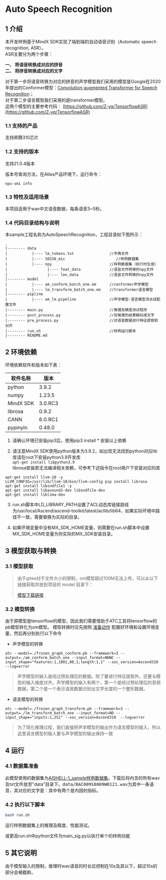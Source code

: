 # Auto Speech Recognition

## 1 介绍
  本开发样例基于MindX SDK实现了端到端的自动语音识别（Automatic speech recognition, ASR）。<br/>
  ASR主要分为两个步骤：<br/>

  **一、 将语音转换成对应的拼音** <br/>
  **二、 将拼音转换成对应的文字** <br/>

  对于第一步将语音转换为对应的拼音的声学模型我们采用的模型是Google在2020年提出的Conformer模型：[Convolution-augmented Transformer for Speech Recognition](https://arxiv.org/abs/2005.08100)；<br/>
  对于第二步语言模型我们采用的是transformer模型。<br/>
  这两个模型的主要参考代码： [https://github.com/Z-yq/TensorflowASR](https://github.com/Z-yq/TensorflowASR)

### 1.1 支持的产品

支持昇腾310芯片

### 1.2 支持的版本

支持21.0.4版本

版本号查询方法，在Atlas产品环境下，运行命令：

```
npu-smi info
```
### 1.3 特性及适用场景

本项目适用于wav中文语音数据，每条语音3~5秒。

### 1.4 代码目录结构与说明

本sample工程名称为AutoSpeechRecognition，工程目录如下图所示：
```
.
|-------- data
|           |---- lm_tokens.txt                //字典文件
|           |---- S0150_mic                       //样例数据集
|           |---- npy                          //样例数据集（执行时生成）
|                  |---- feat_data             //语音文件转换的npy文件
|                  |---- len_data              //语音文件转换的npy文件
|-------- model
|           |---- am_conform_batch_one.om      //conformer声学模型
|           |---- lm_transform_batch_one.om    //transformer语言模型
|-------- pipline
|           |---- am_lm.pipeline               //声学模型-语言模型流水线配置文件
|-------- main.py                              //推理及精度测试程序
|-------- post_process.py                      //将推理的结果解码成文字
|-------- pre_process.py                       //对语音数据进行特征提取和对齐
|-------- run.sh                               //样例运行脚本
|-------- README.md
```

## 2 环境依赖

环境依赖软件和版本如下表：

|软件名称    | 版本     |
|-----------|----------|
| python    | 3.9.2    |
| numpy     | 1.23.5   |
| MindX SDK | 3.0.RC3  |
| librosa   | 0.9.2    |
| CANN      | 6.0.RC1  |
| pypinyin  | 0.48.0   |

1. 请确认环境已安装pip3后，使用pip3 install * 安装以上依赖

2. 请注意MindX SDK使用python版本为3.9.2，如出现无法找到python对应lib库请在root下安装python3.9开发库  
`apt-get install libpython3.9`  
librosa安装若无法编译相关依赖，可参考下述指令在root用户下安装对应的库
```shell
apt-get install llvm-10 -y
LLVM_CONFIG=/usr/lib/llvm-10/bin/llvm-config pip install librosa
apt-get install libsndfile1 -y
apt-get install libasound2-dev libsndfile-dev
apt-get install liblzma-dev
```
3. run.sh脚本中LD_LIBRARY_PATH设置了ACL动态库链接路径为/usr/local/Ascend/ascend-toolkit/latest/acllib/lib64，如果实际环境中路径不一致，需要替换为实际的目录。

4. 如果环境变量中没有MX_SDK_HOME变量，则需要在run.sh脚本中设置MX_SDK_HOME变量为你实际的MX_SDK安装目录。

## 3 模型获取与转换

### 3.1 模型获取

> 由于gitee对于文件大小的限制，om模型超过100M无法上传，可以从以下链接获取并放到项目的 model 目录下：<br/>
>
> [模型下载链接](https://mindx.sdk.obs.cn-north-4.myhuaweicloud.com/mindxsdk-referenceapps%20/contrib/ASR%26KWR/AutoSpeechRecognition/model.zip)

### 3.2 模型转换
由于原模型是tensorflow的模型，因此我们需要借助于ATC工具将tensorflow的pb模型转化为om模型。
模型转换时应先按照 [准备动作](https://support.huaweicloud.com/atc-model-convert-cann202infer/atlasatc_16_0005.html) 配置好环境和设置环境变量，然后再分别执行以下命令

- 声学模型的转换

`atc --model=./frozen_graph_conform.pb --framework=3 --output=./am_conform_batch_one --input_format=NHWC --input_shape="features:1,1001,80,1;length:1,1" --soc_version=Ascend310 --log=error`

> 声学模型的输入是经过预处理后的数据。除了要进行特征提取外，还要与模型的输入维度对齐。声学模型的输入有两个，第一个是经过预处理后的音频数据，第二个是一个表示语音数据识别出文字长度的一个整形数据。

- 语言模型的转换

`atc --model=./frozen_graph_transform.pb --framework=3 --output=./lm_transform_batch_one --input_format=ND --input_shape="inputs:1,251" --soc_version=Ascend310  --log=error`

> 为了简化推理过程，我们直接把声学模型的输出作为语言模型的输入，所以这里语言模型的输入要与声学模型的输出保持一致



## 4 运行

### 4.1 数据集准备

此模型使用的数据集为[AISHELL-1_sample样例数据集](https://mindx.sdk.obs.cn-north-4.myhuaweicloud.com/mindxsdk-referenceapps%20/contrib/ASR%26KWR/AutoSpeechRecognition/data_sample.zip)。下载后将内含的所有wav及txt文件放至"data"目录下。<kbd>data/BAC009S0009W0121.wav</kbd>为其中一条语音，其对应的文字是：其中有两个是内因的指标。


### 4.2 执行以下脚本
```bash
bash run.sh
```
运行样例数据集上的推理及精度、性能测试。

或更高run.sh中python文件为main_sig.py以执行单个的样例功能
## 5 其它说明

由于模型输入的限制，推理时wav语音的时长应控制在10s及其以下，超过10s的部分会被截断。
